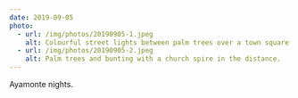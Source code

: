 ```yaml
---
date: 2019-09-05
photo:
  - url: /img/photos/20190905-1.jpeg
    alt: Colourful street lights between palm trees over a town square.
  - url: /img/photos/20190905-2.jpeg
    alt: Palm trees and bunting with a church spire in the distance.
---
```


Ayamonte nights.
